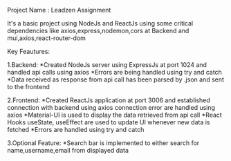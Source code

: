 Project Name : Leadzen Assignment

It's a basic project using NodeJs and ReactJs using some critical dependencies like axios,express,nodemon,cors at Backend and 
mui,axios,react-router-dom

Key Feautures:

1.Backend:
*Created NodeJs server using ExpressJs at port 1024 and handled api calls using axios
*Errors are being handled using try and catch
*Data received as response from api call has been parsed by .json and sent to the frontend

2.Frontend:
*Created ReactJs application at port 3006 and established connection with backend using axios 
connection error are handled using axios
*Material-UI is used to display the data retrieved from api call 
*React Hooks useState, useEffect are used to update UI whenever new data is fetched
*Errors are handled using try and catch

3.Optional Feature:
*Search bar is implemented to either search for name,username,email from displayed data
